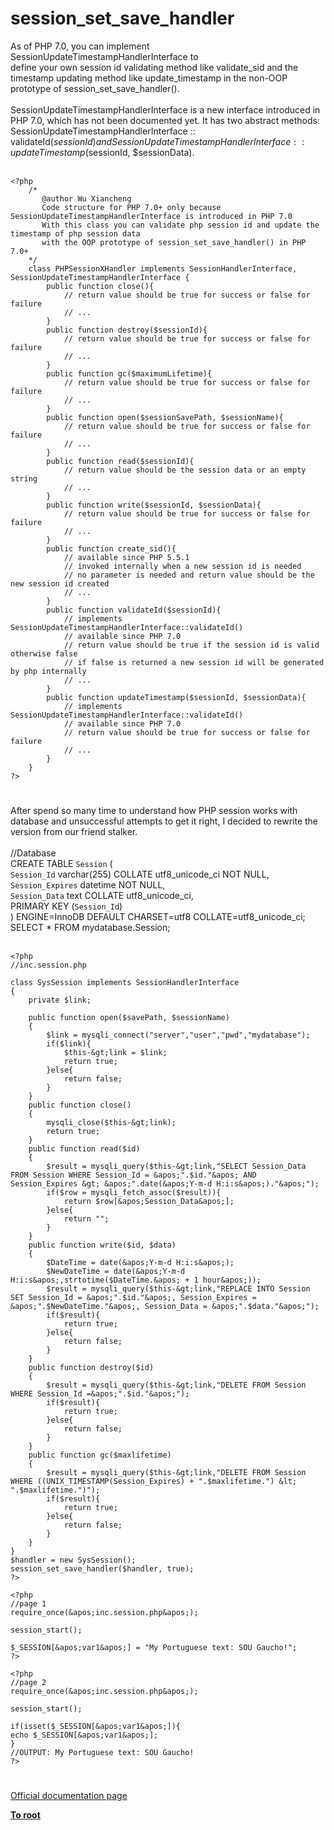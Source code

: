 # session_set_save_handler



As of PHP 7.0, you can implement SessionUpdateTimestampHandlerInterface to <br>define your own session id validating method like validate_sid and the timestamp updating method like update_timestamp in the non-OOP prototype of session_set_save_handler().<br><br>SessionUpdateTimestampHandlerInterface is a new interface introduced in PHP 7.0, which has not been documented yet. It has two abstract methods: SessionUpdateTimestampHandlerInterface :: validateId($sessionId) and SessionUpdateTimestampHandlerInterface :: updateTimestamp($sessionId, $sessionData).<br><br>

```
<?php
    /*
       @author Wu Xiancheng
       Code structure for PHP 7.0+ only because SessionUpdateTimestampHandlerInterface is introduced in PHP 7.0
       With this class you can validate php session id and update the timestamp of php session data
       with the OOP prototype of session_set_save_handler() in PHP 7.0+
    */
    class PHPSessionXHandler implements SessionHandlerInterface, SessionUpdateTimestampHandlerInterface {
        public function close(){
            // return value should be true for success or false for failure
            // ...
        }
        public function destroy($sessionId){
            // return value should be true for success or false for failure
            // ... 
        }
        public function gc($maximumLifetime){
            // return value should be true for success or false for failure
            // ...
        }
        public function open($sessionSavePath, $sessionName){
            // return value should be true for success or false for failure
            // ...
        }
        public function read($sessionId){
            // return value should be the session data or an empty string
            // ...
        }
        public function write($sessionId, $sessionData){
            // return value should be true for success or false for failure
            // ...
        }
        public function create_sid(){
            // available since PHP 5.5.1
            // invoked internally when a new session id is needed
            // no parameter is needed and return value should be the new session id created
            // ...
        }
        public function validateId($sessionId){
            // implements SessionUpdateTimestampHandlerInterface::validateId()
            // available since PHP 7.0
            // return value should be true if the session id is valid otherwise false
            // if false is returned a new session id will be generated by php internally
            // ...
        }
        public function updateTimestamp($sessionId, $sessionData){
            // implements SessionUpdateTimestampHandlerInterface::validateId()
            // available since PHP 7.0
            // return value should be true for success or false for failure
            // ...
        }
    }
?>
```
  

#

After spend so many time to understand how PHP session works with database and unsuccessful attempts to get it right, I decided to rewrite the version from our friend stalker.<br><br>//Database<br>CREATE TABLE `Session` (<br>  `Session_Id` varchar(255) COLLATE utf8_unicode_ci NOT NULL,<br>  `Session_Expires` datetime NOT NULL,<br>  `Session_Data` text COLLATE utf8_unicode_ci,<br>  PRIMARY KEY (`Session_Id`)<br>) ENGINE=InnoDB DEFAULT CHARSET=utf8 COLLATE=utf8_unicode_ci;<br>SELECT * FROM mydatabase.Session;<br><br>

```
<?php
//inc.session.php

class SysSession implements SessionHandlerInterface
{
    private $link;
    
    public function open($savePath, $sessionName)
    {
        $link = mysqli_connect("server","user","pwd","mydatabase");
        if($link){
            $this-&gt;link = $link;
            return true;
        }else{
            return false;
        }
    }
    public function close()
    {
        mysqli_close($this-&gt;link);
        return true;
    }
    public function read($id)
    {
        $result = mysqli_query($this-&gt;link,"SELECT Session_Data FROM Session WHERE Session_Id = &apos;".$id."&apos; AND Session_Expires &gt; &apos;".date(&apos;Y-m-d H:i:s&apos;)."&apos;");
        if($row = mysqli_fetch_assoc($result)){
            return $row[&apos;Session_Data&apos;];
        }else{
            return "";
        }
    }
    public function write($id, $data)
    {
        $DateTime = date(&apos;Y-m-d H:i:s&apos;);
        $NewDateTime = date(&apos;Y-m-d H:i:s&apos;,strtotime($DateTime.&apos; + 1 hour&apos;));
        $result = mysqli_query($this-&gt;link,"REPLACE INTO Session SET Session_Id = &apos;".$id."&apos;, Session_Expires = &apos;".$NewDateTime."&apos;, Session_Data = &apos;".$data."&apos;");
        if($result){
            return true;
        }else{
            return false;
        }
    }
    public function destroy($id)
    {
        $result = mysqli_query($this-&gt;link,"DELETE FROM Session WHERE Session_Id =&apos;".$id."&apos;");
        if($result){
            return true;
        }else{
            return false;
        }
    }
    public function gc($maxlifetime)
    {
        $result = mysqli_query($this-&gt;link,"DELETE FROM Session WHERE ((UNIX_TIMESTAMP(Session_Expires) + ".$maxlifetime.") &lt; ".$maxlifetime.")");
        if($result){
            return true;
        }else{
            return false;
        }
    }
}
$handler = new SysSession();
session_set_save_handler($handler, true);
?>
```




```
<?php
//page 1
require_once(&apos;inc.session.php&apos;);

session_start();

$_SESSION[&apos;var1&apos;] = "My Portuguese text: SOU Gaucho!";
?>
```




```
<?php
//page 2
require_once(&apos;inc.session.php&apos;);

session_start();

if(isset($_SESSION[&apos;var1&apos;]){
echo $_SESSION[&apos;var1&apos;]; 
}
//OUTPUT: My Portuguese text: SOU Gaucho!
?>
```
  

#

[Official documentation page](https://www.php.net/manual/en/function.session-set-save-handler.php)

**[To root](/README.md)**